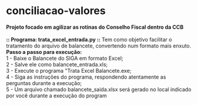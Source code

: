 # conciliacao-valores
<b>Projeto focado em agilizar as rotinas do Conselho Fiscal dentro da CCB</b>
</br>
</br>
<b>:: Programa: trata_excel_entrada.py ::</b>
Tem como objetivo facilitar o tratamento do arquivo de balancete, convertendo num formato mais enxuto.
</br>
<b>Passo a passo para execução:</b>
</br>1 - Baixe o Balancete do SIGA em formato Excel;
</br>2 - Salve ele como balancete_entrada.xls;
</br>3 - Execute o programa "Trata Excel Balancete.exe;
</br>4 - Siga as instruções do programa, respondendo atentamente as perguntas durante a execução;
</br>5 - Um arquivo chamado balancete_saida.xlsx será gerado no local indicado por você durante a execução do program
